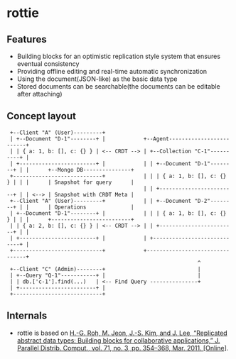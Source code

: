  # rottie

 ## Features
  - Building blocks for an optimistic replication style system that ensures eventual consistency
  - Providing offline editing and real-time automatic synchronization
  - Using the document(JSON-like) as the basic data type
  - Stored documents can be searchable(the documents can be editable after attaching)

 ## Concept layout

 ```
  +--Client "A" (User)---------+
  | +--Document "D-1"--------+ |            +--Agent-------------------------+
  | | { a: 1, b: [], c: {} } | <-- CRDT --> | +--Collection "C-1"----------+ |
  | +------------------------+ |            | | +--Document "D-1"--------+ | |      +--Mongo DB---------------+
  +----------------------------+            | | | { a: 1, b: [], c: {} } | | |      | Snapshot for query      |
                                            | | +------------------------+ | | <--> | Snapshot with CRDT Meta |
  +--Client "A" (User)---------+            | | +--Document "D-2"--------+ | |      | Operations              |
  | +--Document "D-1"--------+ |            | | | { a: 1, b: [], c: {} } | | |      +-------------------------+
  | | { a: 2, b: [], c: {} } | <-- CRDT --> | | +------------------------+ | |
  | +------------------------+ |            | +----------------------------+ |
  +----------------------------+            +--------------------------------+
                                                             ^
  +--Client "C" (Admin)--------+                             |
  | +--Query "Q-1"-----------+ |                             |
  | | db.['c-1'].find(...)   | <-- Find Query ---------------+
  | +------------------------+ |
  +----------------------------+
 ```
## Internals

 - rottie is based on [ H.-G. Roh, M. Jeon, J.-S. Kim, and J. Lee, “Replicated abstract
data types: Building blocks for collaborative applications,” J. Parallel
Distrib. Comput., vol. 71, no. 3, pp. 354–368, Mar. 2011. [Online]](http://csl.skku.edu/papers/jpdc11.pdf).
